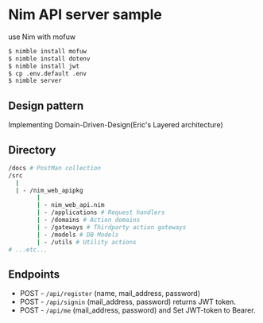 # Nim API server sample
use Nim with mofuw

```bash
$ nimble install mofuw
$ nimble install dotenv
$ nimble install jwt
$ cp .env.default .env
$ nimble server
```

## Design pattern
Implementing Domain-Driven-Design(Eric's Layered architecture)

## Directory

```bash
/docs # PostMan collection
/src
  |
  | - /nim_web_apipkg
        |
        | - nim_web_api.nim
        | - /applications # Request handlers
        | - /domains # Action domains
        | - /gateways # Thirdparty action gateways
        | - /models # DB Models
        | - /utils # Utility actions
# ...etc...
```

## Endpoints

- POST - `/api/register` (name, mail_address, password)
- POST - `/api/signin` (mail_address, password) returns JWT token.
- POST - `/api/me` (mail_address, password) and Set JWT-token to Bearer.
